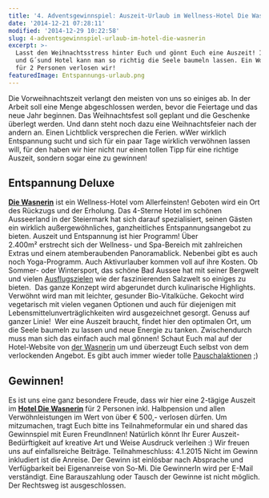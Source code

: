 ```yaml
---
title: '4. Adventsgewinnspiel: Auszeit-Urlaub im Wellness-Hotel Die Wasnerin'
date: '2014-12-21 07:28:11'
modified: '2014-12-29 10:22:58'
slug: 4-adventsgewinnspiel-urlaub-im-hotel-die-wasnerin
excerpt: >-
  Lasst den Weihnachtsstress hinter Euch und gönnt Euch eine Auszeit! Im Natur
  und G´sund Hotel kann man so richtig die Seele baumeln lassen. Ein Wochenende
  für 2 Personen verlosen wir!
featuredImage: Entspannungs-urlaub.png
---
```


Die Vorweihnachtszeit verlangt den meisten von uns so einiges ab. In der Arbeit soll eine Menge abgeschlossen werden, bevor die Feiertage und das neue Jahr beginnen. Das Weihnachtsfest soll geplant und die Geschenke überlegt werden. Und dann steht noch dazu eine Weihnachtsfeier nach der andern an. Einen Lichtblick versprechen die Ferien. wWer wirklich Entspannung sucht und sich für ein paar Tage wirklich verwöhnen lassen will, für den haben wir hier nicht nur einen tollen Tipp für eine richtige Auszeit, sondern sogar eine zu gewinnen!

## Entspannung Deluxe

**[Die Wasnerin](http://www.diewasnerin.at/de/)** ist ein Wellness-Hotel vom Allerfeinsten! Geboten wird ein Ort des Rückzugs und der Erholung. Das 4-Sterne Hotel im schönen Ausseerland in der Steiermark hat sich darauf spezialisiert, seinen Gästen ein wirklich außergewöhnliches, ganzheitliches Entspannungsangebot zu bieten. Auszeit und Entspannung ist hier Programm! Über 2.400m² erstrecht sich der Wellness- und Spa-Bereich mit zahlreichen Extras und einem atemberaubenden Panoramablick. Nebenbei gibt es auch noch Yoga-Programm. Auch Aktivurlauber kommen voll auf ihre Kosten. Ob Sommer- oder Wintersport, das schöne Bad Aussee hat mit seiner Bergwelt und vielen [Ausflugszielen](http://www.diewasnerin.at/de/bad-aussee/ausflugsziele/) wie der faszinierenden Salzwelt so einiges zu bieten.  Das ganze Konzept wird abgerundet durch kulinarische Highlights. Verwöhnt wird man mit leichter, gesunder Bio-Vitalküche. Gekocht wird vegetarisch mit vielen veganen Optionen und auch für diejenigen mit Lebensmittelunverträglichkeiten wird ausgezeichnet gesorgt. Genuss auf ganzer Linie!  Wer eine Auszeit braucht, findet hier den optimalen Ort, um die Seele baumeln zu lassen und neue Energie zu tanken. Zwischendurch muss man sich das einfach auch mal gönnen! Schaut Euch mal auf der Hotel-Website von [der Wasnerin](http://www.diewasnerin.at/de/) um und überzeugt Euch selbst von dem verlockenden Angebot. Es gibt auch immer wieder tolle [Pauschalaktionen](http://www.diewasnerin.at/de/zimmer-preise/pauschalen/) ;) [<!-- Image removed (no copyright): wasnerin-collage.jpg -->](https://www.veganblatt.com/i/wasnerin-collage.jpg)

## Gewinnen!

Es ist uns eine ganz besondere Freude, dass wir hier eine 2-tägige Auszeit im [**Hotel Die Wasnerin**](http://www.diewasnerin.at/de/) für 2 Personen inkl. Halbpension und allen Verwöhnleistungen im Wert von über € 500,- verlosen dürfen. Um mitzumachen, tragt Euch bitte ins Teilnahmeformular ein und shared das Gewinnspiel mit Euren FreundInnen! Natürlich könnt Ihr Eurer Auszeit-Bedürftigkeit auf kreative Art und Weise Ausdruck verleihen :) Wir freuen uns auf einfallsreiche Beiträge. Teilnahmeschluss: 4.1.2015 Nicht im Gewinn inkludiert ist die Anreise. Der Gewinn ist einlösbar nach Absprache und Verfügbarkeit bei Eigenanreise von So-Mi. Die GewinnerIn wird per E-Mail verständigt. Eine Barauszahlung oder Tausch der Gewinne ist nicht möglich. Der Rechtsweg ist ausgeschlossen.
